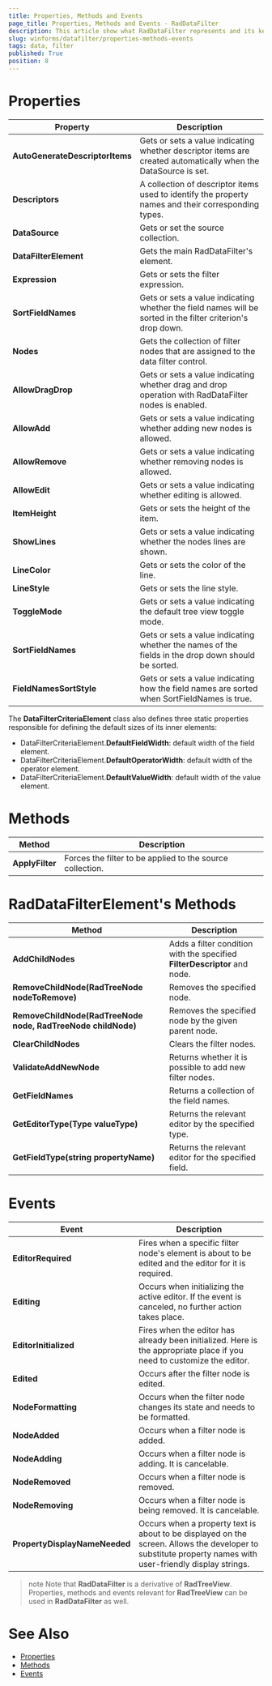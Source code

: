 ```yaml
---
title: Properties, Methods and Events
page_title: Properties, Methods and Events - RadDataFilter
description: This article show what RadDataFilter represents and its key features. 
slug: winforms/datafilter/properties-methods-events
tags: data, filter
published: True
position: 8
---
```


# Properties

|Property|Description|
|----|----|
|**AutoGenerateDescriptorItems**|Gets or sets a value indicating whether descriptor items are created automatically when the DataSource is set.|
|**Descriptors**|A collection of descriptor items used to identify the property names and their corresponding types.|
|**DataSource**|Gets or set the source collection.|
|**DataFilterElement**|Gets the main RadDataFilter's element.|
|**Expression**|Gets or sets the filter expression.|
|**SortFieldNames**|Gets or sets a value indicating whether the field names  will be sorted in the filter criterion's drop down.|
|**Nodes**|Gets the collection of filter nodes that are assigned to the data filter control.|
|**AllowDragDrop**| Gets or sets a value indicating whether drag and drop operation with RadDataFilter nodes is enabled.|
|**AllowAdd**|Gets or sets a value indicating whether adding new nodes is allowed.|
|**AllowRemove**|Gets or sets a value indicating whether removing nodes is allowed.|
|**AllowEdit**|Gets or sets a value indicating whether editing is allowed.|
|**ItemHeight**|Gets or sets the height of the item.|
|**ShowLines**|Gets or sets a value indicating whether the nodes lines are shown.|
|**LineColor**|Gets or sets the color of the line.|
|**LineStyle**|Gets or sets the line style.|
|**ToggleMode**|Gets or sets a value indicating the default tree view toggle mode.|
|**SortFieldNames**|Gets or sets a value indicating whether the names of the fields in the drop down should be sorted.|
|**FieldNamesSortStyle**|Gets or sets a value indicating how the field names are sorted when SortFieldNames is true.|

The **DataFilterCriteriaElement** class also defines three static properties responsible for defining the default sizes of its inner elements:
* DataFilterCriteriaElement.**DefaultFieldWidth**: default width of the field element.  
* DataFilterCriteriaElement.**DefaultOperatorWidth**: default width of the operator element. 
* DataFilterCriteriaElement.**DefaultValueWidth**: default width of the value element.

# Methods

|Method|Description|
|----|----|
|**ApplyFilter**|Forces the filter to be applied to the source collection.|

# RadDataFilterElement's Methods

|Method|Description|
|----|----|
|**AddChildNodes**|Adds a filter condition with the specified **FilterDescriptor** and node.|
|**RemoveChildNode(RadTreeNode nodeToRemove)**|Removes the specified node.|
|**RemoveChildNode(RadTreeNode node, RadTreeNode childNode)**|Removes the specified node by the given parent node.|
|**ClearChildNodes**|Clears the filter nodes.|
|**ValidateAddNewNode**|Returns whether it is possible to add new filter nodes.|
|**GetFieldNames**|Returns a collection of the field names.|
|**GetEditorType(Type valueType)**|Returns the relevant editor by the specified type.|
|**GetFieldType(string propertyName)**|Returns the relevant editor for the specified field.|

# Events

|Event|Description|
|----|----|
|**EditorRequired**|Fires when a specific filter node's element is about to be edited and the editor for it is required.|
|**Editing**|Occurs when initializing the active editor. If the event is canceled, no further action takes place.|
|**EditorInitialized**|Fires when the editor has already been initialized. Here is the appropriate place if you need to customize the editor.|
|**Edited**|Occurs after the filter node is edited.|
|**NodeFormatting**|Occurs when the filter node changes its state and needs to be formatted.|
|**NodeAdded**|Occurs when a filter node is added.|
|**NodeAdding**|Occurs when a filter node is adding. It is cancelable.|
|**NodeRemoved**|Occurs when a filter node is removed.|
|**NodeRemoving**|Occurs when a filter node is being removed. It is cancelable.|
|**PropertyDisplayNameNeeded**|Occurs when a property text is about to be displayed on the screen. Allows the developer to substitute property names with user-friendly display strings.|


>note Note that **RadDataFilter** is a derivative of **RadTreeView**. Properties, methods and events relevant for **RadTreeView** can be used in **RadDataFilter** as well.

# See Also

* [Properties](https://docs.telerik.com/devtools/winforms/api/telerik.wincontrols.ui.raddatafilter.html#properties)
* [Methods](https://docs.telerik.com/devtools/winforms/api/telerik.wincontrols.ui.raddatafilter.html#methods)
* [Events](https://docs.telerik.com/devtools/winforms/api/telerik.wincontrols.ui.raddatafilter.html#events)

 
